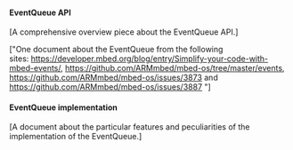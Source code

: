 #### EventQueue API

[A comprehensive overview piece about the EventQueue API.]

["One document about the EventQueue from the following sites: https://developer.mbed.org/blog/entry/Simplify-your-code-with-mbed-events/, https://github.com/ARMmbed/mbed-os/tree/master/events, https://github.com/ARMmbed/mbed-os/issues/3873 and https://github.com/ARMmbed/mbed-os/issues/3887
"]

#### EventQueue implementation

[A document about the particular features and peculiarities of the implementation of the EventQueue.]
